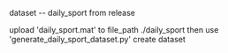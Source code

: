 dataset -- daily_sport from release

upload 'daily_sport.mat' to file_path ./daily_sport
then use 'generate_daily_sport_dataset.py' create dataset
